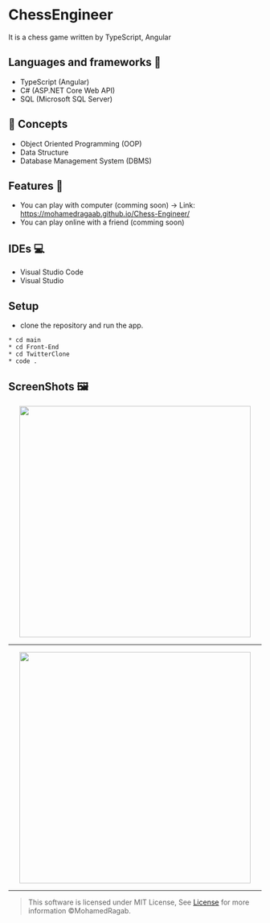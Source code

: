 # ChessEngineer
It is a chess game written by TypeScript, Angular
## Languages and frameworks 📑
* TypeScript (Angular) 
* C# (ASP.NET Core Web API)
* SQL (Microsoft SQL Server)
## 🌟 Concepts
* Object Oriented Programming (OOP)
* Data Structure
* Database Management System (DBMS)
## Features 🥇
* You can play with computer (comming soon) -> Link: https://mohamedragaab.github.io/Chess-Engineer/
* You can play online with a friend (comming soon)
## IDEs 💻
* Visual Studio Code
* Visual Studio
## Setup
* clone the repository and run the app.
```
* cd main
* cd Front-End
* cd TwitterClone
* code .
```
## ScreenShots 🖼️
<div align='center'>
<img height="460px" src="https://user-images.githubusercontent.com/38363762/160479620-7bb892d9-d747-4e1d-aaf0-9098c1ade831.png">
<hr/>
</div>
<div align='center'>
<img height="460px" src="https://user-images.githubusercontent.com/38363762/160479697-e1af90a2-f134-4a94-9b1c-f5712180d299.png">
<hr/>
</div>

> This software is licensed under MIT License, See [License](https://github.com/MohamedRagaab/Chess-Engineer/blob/main/LICENSE) for more information ©MohamedRagab.
